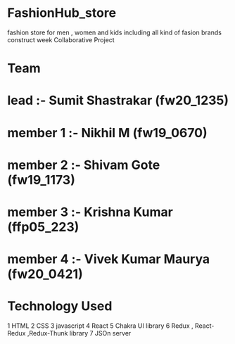 # FashionHub_store 
fashion store for men , women and kids including all kind of fasion brands
construct week  Collaborative Project 
# Team
# lead :- Sumit Shastrakar (fw20_1235)
# member 1 :- Nikhil M  (fw19_0670)
# member 2 :- Shivam Gote (fw19_1173)
# member 3 :- Krishna Kumar  (ffp05_223)
# member 4 :- Vivek Kumar Maurya (fw20_0421)

# Technology Used
 1 HTML
 2 CSS
 3 javascript
 4 React
 5 Chakra UI library
 6 Redux , React-Redux  ,Redux-Thunk library
 7 JSOn server

